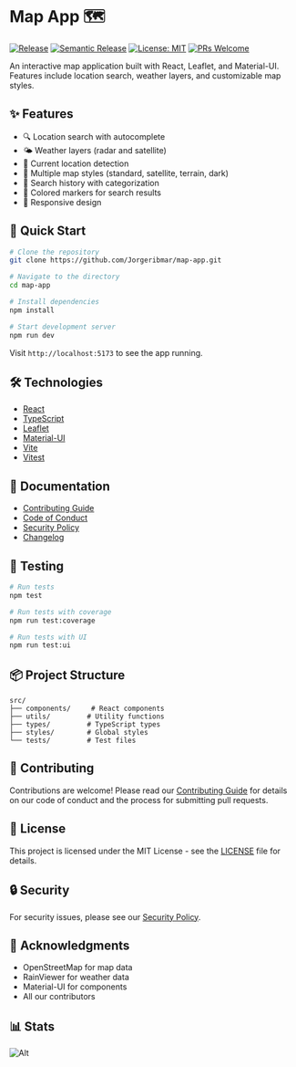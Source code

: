 # Map App 🗺️

[![Release](https://github.com/Jorgeribmar/map-app/actions/workflows/release.yml/badge.svg)](https://github.com/Jorgeribmar/map-app/actions/workflows/release.yml)
[![Semantic Release](https://img.shields.io/badge/%20%20%F0%9F%93%A6%F0%9F%9A%80-semantic--release-e10079.svg)](https://github.com/semantic-release/semantic-release)
[![License: MIT](https://img.shields.io/badge/License-MIT-yellow.svg)](https://opensource.org/licenses/MIT)
[![PRs Welcome](https://img.shields.io/badge/PRs-welcome-brightgreen.svg)](http://makeapullrequest.com)

An interactive map application built with React, Leaflet, and Material-UI. Features include location search, weather layers, and customizable map styles.

## ✨ Features

- 🔍 Location search with autocomplete
- 🌤️ Weather layers (radar and satellite)
- 📍 Current location detection
- 🎨 Multiple map styles (standard, satellite, terrain, dark)
- 📝 Search history with categorization
- 🎯 Colored markers for search results
- 📱 Responsive design

## 🚀 Quick Start

```bash
# Clone the repository
git clone https://github.com/Jorgeribmar/map-app.git

# Navigate to the directory
cd map-app

# Install dependencies
npm install

# Start development server
npm run dev
```

Visit `http://localhost:5173` to see the app running.

## 🛠️ Technologies

- [React](https://reactjs.org/)
- [TypeScript](https://www.typescriptlang.org/)
- [Leaflet](https://leafletjs.com/)
- [Material-UI](https://mui.com/)
- [Vite](https://vitejs.dev/)
- [Vitest](https://vitest.dev/)

## 📖 Documentation

- [Contributing Guide](./CONTRIBUTING.md)
- [Code of Conduct](./CODE_OF_CONDUCT.md)
- [Security Policy](./SECURITY.md)
- [Changelog](./CHANGELOG.md)

## 🧪 Testing

```bash
# Run tests
npm test

# Run tests with coverage
npm run test:coverage

# Run tests with UI
npm run test:ui
```

## 📦 Project Structure

```
src/
├── components/     # React components
├── utils/         # Utility functions
├── types/         # TypeScript types
├── styles/        # Global styles
└── tests/         # Test files
```

## 🤝 Contributing

Contributions are welcome! Please read our [Contributing Guide](CONTRIBUTING.md) for details on our code of conduct and the process for submitting pull requests.

## 📄 License

This project is licensed under the MIT License - see the [LICENSE](LICENSE) file for details.

## 🔒 Security

For security issues, please see our [Security Policy](SECURITY.md).

## 🙏 Acknowledgments

- OpenStreetMap for map data
- RainViewer for weather data
- Material-UI for components
- All our contributors

## 📊 Stats

![Alt](https://repobeats.axiom.co/api/embed/your-repobeats-hash.svg "Repobeats analytics image")
